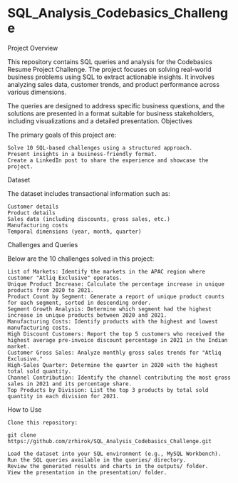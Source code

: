# SQL_Analysis_Codebasics_Challenge
Project Overview

This repository contains SQL queries and analysis for the Codebasics Resume Project Challenge. The project focuses on solving real-world business problems using SQL to extract actionable insights. It involves analyzing sales data, customer trends, and product performance across various dimensions.

The queries are designed to address specific business questions, and the solutions are presented in a format suitable for business stakeholders, including visualizations and a detailed presentation.
Objectives

The primary goals of this project are:

    Solve 10 SQL-based challenges using a structured approach.
    Present insights in a business-friendly format.
    Create a LinkedIn post to share the experience and showcase the project.

Dataset

The dataset includes transactional information such as:

    Customer details
    Product details
    Sales data (including discounts, gross sales, etc.)
    Manufacturing costs
    Temporal dimensions (year, month, quarter)

Challenges and Queries

Below are the 10 challenges solved in this project:

    List of Markets: Identify the markets in the APAC region where customer "Atliq Exclusive" operates.
    Unique Product Increase: Calculate the percentage increase in unique products from 2020 to 2021.
    Product Count by Segment: Generate a report of unique product counts for each segment, sorted in descending order.
    Segment Growth Analysis: Determine which segment had the highest increase in unique products between 2020 and 2021.
    Manufacturing Costs: Identify products with the highest and lowest manufacturing costs.
    High Discount Customers: Report the top 5 customers who received the highest average pre-invoice discount percentage in 2021 in the Indian market.
    Customer Gross Sales: Analyze monthly gross sales trends for "Atliq Exclusive."
    High-Sales Quarter: Determine the quarter in 2020 with the highest total sold quantity.
    Channel Contribution: Identify the channel contributing the most gross sales in 2021 and its percentage share.
    Top Products by Division: List the top 3 products by total sold quantity in each division for 2021.

How to Use

    Clone this repository:

    git clone https://github.com/zrhirok/SQL_Analysis_Codebasics_Challenge.git

    Load the dataset into your SQL environment (e.g., MySQL Workbench).
    Run the SQL queries available in the queries/ directory.
    Review the generated results and charts in the outputs/ folder.
    View the presentation in the presentation/ folder.



